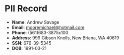 # PII Record
- **Name**: Andrew Savage
- **Email**: mooremichael@hotmail.com
- **Phone**: (561)683-3875x100
- **Address**: 999 Gibson Knolls, New Briana, WA 40619
- **SSN**: 676-39-5345
- **DOB**: 1991-03-21
